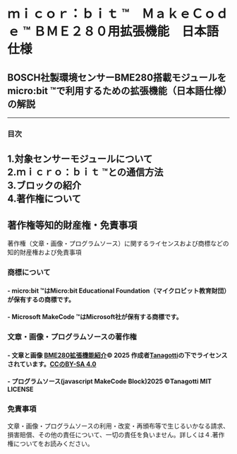 # ｍｉｃｏｒ：ｂｉｔ &trade;　ＭａｋｅＣｏｄｅ &trade; ＢＭＥ２８０用拡張機能　日本語仕様 
## BOSCH社製環境センサーBME280搭載モジュールをmicro:bit ™で利用するための拡張機能（日本語仕様）の解説    
---
### 目次　
1.対象センサーモジュールについて  
2.ｍｉｃｒｏ：ｂｉｔ ™との通信方法  
3.ブロックの紹介  
4.著作権について  
---
## 著作権等知的財産権・免責事項
著作権（文章・画像・プログラムソース）に関するライセンスおよび商標などの知的財産権および免責事項
### 商標について
#### - micro:bit &trade;はMicro:bit Educational Foundation（マイクロビット教育財団）が保有するの商標です。　
#### - Microsoft MakeCode &trade;はMicrosoft社が保有する商標です。　
### 文章・画像・プログラムソースの著作権
#### - 文章と画像 <a href="https://creativecommons.org" _msttexthash="32740890" _msthash="521">BME280拡張機能紹介</a><font _mstmutation="1" _msttexthash="13416832" _msthash="522">© 2025 作成者</font><a href="https://creativecommons.org" _msttexthash="9243949" _msthash="523">Tanagotti</a><font _mstmutation="1" _msttexthash="31309603" _msthash="524">の下でライセンスされています。</font><a href="https://creativecommons.org/licenses/by-sa/4.0/" _msttexthash="1548131" _msthash="525">CCのBY-SA 4.0</a> <img src="https://mirrors.creativecommons.org/presskit/icons/cc.svg" style="width: 16px;height:16px;margin-left: .2em;"><img src="https://mirrors.creativecommons.org/presskit/icons/by.svg" style="width: 16px;height:16px;margin-left: .2em;"><img src="https://mirrors.creativecommons.org/presskit/icons/sa.svg" style="width: 16px;height:16px;margin-left: .2em;">
#### - プログラムソース(javascript MakeCode Block)2025 &copy;Tanagotti MIT LICENSE
### 免責事項
文章・画像・プログラムソースの利用・改変・再頒布等で生じるいかなる請求、損害賠償、その他の責任について、一切の責任を負いません。詳しくは４.著作権についてをお読みください。
